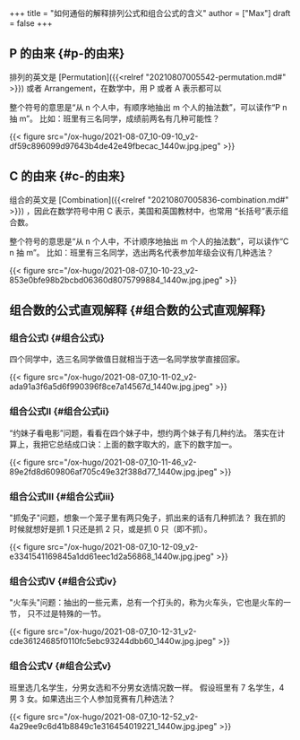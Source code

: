 +++
title = "如何通俗的解释排列公式和组合公式的含义"
author = ["Max"]
draft = false
+++

## P 的由来 {#p-的由来}

排列的英文是 [Permutation]({{<relref "20210807005542-permutation.md#" >}})  或者 Arrangement，在数学中，用 P 或者 A 表示都可以

整个符号的意思是“从 n 个人中，有顺序地抽出 m 个人的抽法数”，可以读作“P n 抽 m”。
比如：班里有三名同学，成绩前两名有几种可能性？

{{< figure src="/ox-hugo/2021-08-07_10-09-10_v2-df59c896099d97643b4de42e49fbecac_1440w.jpg.jpeg" >}}


## C 的由来 {#c-的由来}

组合的英文是 [Combination]({{<relref "20210807005836-combination.md#" >}}) ，因此在数学符号中用 C 表示，美国和英国教材中，也常用
“长括号”表示组合数。

整个符号的意思是“从 n 个人中，不计顺序地抽出 m 个人的抽法数”，可以读作“C n 抽
m”。
比如：班里有三名同学，选出两名代表参加年级会议有几种选法？

{{< figure src="/ox-hugo/2021-08-07_10-10-23_v2-853e0bfe98b2bcbd06360d8075799884_1440w.jpg.jpeg" >}}


## 组合数的公式直观解释 {#组合数的公式直观解释}


### 组合公式Ⅰ {#组合公式ⅰ}

四个同学中，选三名同学做值日就相当于选一名同学放学直接回家。

{{< figure src="/ox-hugo/2021-08-07_10-11-02_v2-ada91a3f6a5d6f990396f8ce7a14567d_1440w.jpg.jpeg" >}}


### 组合公式Ⅱ {#组合公式ⅱ}

“约妹子看电影”问题，看看在四个妹子中，想约两个妹子有几种约法。
落实在计算上，我把它总结成口诀：上面的数字取大的，底下的数字加一。

{{< figure src="/ox-hugo/2021-08-07_10-11-46_v2-89e2fd8d609806af705c49e32f388d77_1440w.jpg.jpeg" >}}


### 组合公式Ⅲ {#组合公式ⅲ}

"抓兔子"问题，想象一个笼子里有两只兔子，抓出来的话有几种抓法？
我在抓的时候就想好是抓 1 只还是抓 2 只，或是抓 0 只（即不抓）。

{{< figure src="/ox-hugo/2021-08-07_10-12-09_v2-e3341541169845a1dd61eec1d2a56868_1440w.jpg.jpeg" >}}


### 组合公式Ⅳ {#组合公式ⅳ}

"火车头"问题：抽出的一些元素，总有一个打头的，称为火车头，它也是火车的一节，
只不过是特殊的一节。

{{< figure src="/ox-hugo/2021-08-07_10-12-31_v2-cde36124685f0110fc5ebc93244dbb60_1440w.jpg.jpeg" >}}


### 组合公式Ⅴ {#组合公式ⅴ}

班里选几名学生，分男女选和不分男女选情况数一样。
假设班里有 7 名学生，4 男 3 女。如果选出三个人参加竞赛有几种选法？

{{< figure src="/ox-hugo/2021-08-07_10-12-52_v2-4a29ee9c6d41b8849c1e316454019221_1440w.jpg.jpeg" >}}
